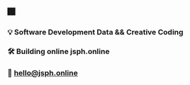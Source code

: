 ## 🎆

### 💡    Software Development Data && Creative Coding
### 🛠️    Building online jsph.online 
### 🔗    hello@jsph.online

<!---
This is a ✨ special ✨ repository because its `README.md` (this file) appears on your GitHub profile.
You can click the Preview link to take a look at your changes.
--->
